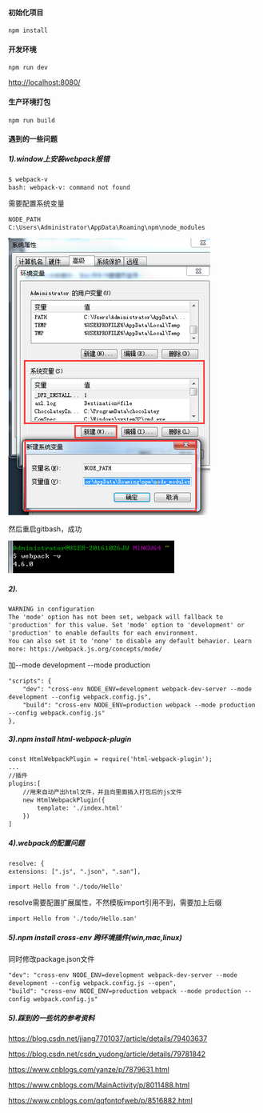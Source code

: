#### 初始化项目 ####

```
npm install
```

#### 开发环境 ####

```
npm run dev
```

[http://localhost:8080/][1]

#### 生产环境打包 ####
```
npm run build
```

  [1]: http://localhost:8080/


#### 遇到的一些问题  ####
##### 1).window上安装webpack报错 #####

```
$ webpack-v
bash: webpack-v: command not found
```

需要配置系统变量

```
NODE_PATH
C:\Users\Administrator\AppData\Roaming\npm\node_modules
```

![](./readimg/1.png)

然后重启gitbash，成功

![](./readimg/2.png)

##### 2). ######
```
WARNING in configuration
The 'mode' option has not been set, webpack will fallback to 'production' for this value. Set 'mode' option to 'development' or 'production' to enable defaults for each environment.
You can also set it to 'none' to disable any default behavior. Learn more: https://webpack.js.org/concepts/mode/
```
加--mode development  --mode production
```
"scripts": {
    "dev": "cross-env NODE_ENV=development webpack-dev-server --mode development --config webpack.config.js",
    "build": "cross-env NODE_ENV=production webpack --mode production --config webpack.config.js"
},
```

##### 3).npm install html-webpack-plugin #####
```
const HtmlWebpackPlugin = require('html-webpack-plugin');
...
//插件
plugins:[
    //用来自动产出html文件，并且向里面插入打包后的js文件
    new HtmlWebpackPlugin({
        template: './index.html'
    })
]
```
##### 4).webpack的配置问题 #####

```
resolve: {
extensions: [".js", ".json", ".san"],
```

```
import Hello from './todo/Hello'
```

resolve需要配置扩展属性，不然模板import引用不到，需要加上后缀
```
import Hello from './todo/Hello.san'
```

##### 5).npm install cross-env 跨环境插件(win,mac,linux) #####

同时修改package.json文件
```
"dev": "cross-env NODE_ENV=development webpack-dev-server --mode development --config webpack.config.js --open",
"build": "cross-env NODE_ENV=production webpack --mode production --config webpack.config.js"
```

##### 5).踩到的一些坑的参考资料  #####

https://blog.csdn.net/jiang7701037/article/details/79403637

https://blog.csdn.net/csdn_yudong/article/details/79781842

https://www.cnblogs.com/yanze/p/7879631.html

https://www.cnblogs.com/MainActivity/p/8011488.html

https://www.cnblogs.com/qqfontofweb/p/8516882.html


